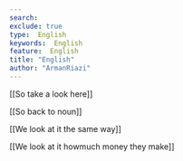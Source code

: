 ```yaml
---
search:
exclude: true
type:  English
keywords:  English
feature:  English
title: "English"
author: "ArmanRiazi"
---
```


[[So take a look here]]

[[So back to noun]]

[[We look at it the same way]]

[[We look at it howmuch money they make]]